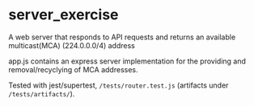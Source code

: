 # server_exercise
A web server that responds to API requests and returns an available multicast(MCA) (224.0.0.0/4) address

app.js contains an express server implementation for the providing and removal/recyclying of MCA addresses. 

Tested with jest/supertest, `/tests/router.test.js` (artifacts under `/tests/artifacts/`).
